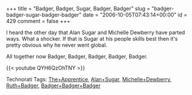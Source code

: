 +++
title = "Badger, Badger, Sugar, Badger, Badger"
slug = "badger-badger-sugar-badger-badger"
date = "2006-10-05T07:43:14+00:00"
id = 429
comment = false
+++

I heard the other day that Alan Sugar and Michelle Dewberry have parted ways. What a shocker. If that is Sugar at his people skills best then it's pretty obvious why he never went global.

All together now Badger, Badger, Badger, Badger, Badger.

{{< youtube QYH6QzOhTNY >}}


<span class="technoratitag">Technorati Tags: [The+Apprentice](http://www.technorati.com/tags/The+Apprentice), [Alan+Sugar](http://www.technorati.com/tags/Alan+Sugar), [Michelle+Dewberry](http://www.technorati.com/tags/Michelle+Dewberry), [Ruth+Badger](http://www.technorati.com/tags/Ruth+Badger), [Badger+Badger+Badger](http://www.technorati.com/tags/Badger+Badger+Badger)</span>
